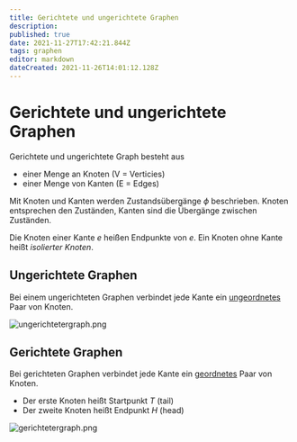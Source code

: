 ```yaml
---
title: Gerichtete und ungerichtete Graphen
description: 
published: true
date: 2021-11-27T17:42:21.844Z
tags: graphen
editor: markdown
dateCreated: 2021-11-26T14:01:12.128Z
---
```


# Gerichtete und ungerichtete Graphen

Gerichtete und ungerichtete Graph besteht aus
- einer Menge an Knoten (V = Verticies)
- einer Menge von Kanten (E = Edges)

Mit Knoten und Kanten werden Zustandsübergänge $\phi$  beschrieben.
Knoten entsprechen den Zuständen, Kanten sind die Übergänge zwischen Zuständen.

Die Knoten einer Kante *e* heißen Endpunkte von *e*.
Ein Knoten ohne Kante heißt *isolierter Knoten*.

## Ungerichtete Graphen

Bei einem ungerichteten Graphen verbindet jede Kante ein <ins>ungeordnetes</ins> Paar von Knoten.

![ungerichtetergraph.png](/ungerichtetergraph.png)

## Gerichtete Graphen

Bei gerichteten Graphen verbindet jede Kante ein <ins>geordnetes</ins> Paar von Knoten.
- Der erste Knoten heißt Startpunkt *T* (tail)
- Der zweite Knoten heißt Endpunkt *H* (head)

![gerichtetergraph.png](/gerichtetergraph.png)
